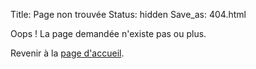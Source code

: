Title: Page non trouvée
Status: hidden
Save_as: 404.html

Oops ! La page demandée n'existe pas ou plus.

Revenir à la [page d'accueil](/).